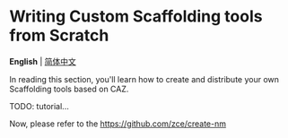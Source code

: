 # Writing Custom Scaffolding tools from Scratch

**English** | [简体中文](create-scaffold.zh-CN.md)

In reading this section, you'll learn how to create and distribute your own Scaffolding tools based on CAZ.

TODO: tutorial...

Now, please refer to the https://github.com/zce/create-nm
